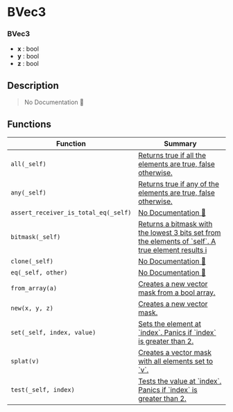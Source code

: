 # BVec3

### BVec3

- **x** : bool
- **y** : bool
- **z** : bool

## Description

> No Documentation 🚧

## Functions

| Function | Summary |
| --- | --- |
| `all(_self)` | [ Returns true if all the elements are true, false otherwise\.](./bvec3/all.md) |
| `any(_self)` | [ Returns true if any of the elements are true, false otherwise\.](./bvec3/any.md) |
| `assert_receiver_is_total_eq(_self)` | [No Documentation 🚧](./bvec3/assert_receiver_is_total_eq.md) |
| `bitmask(_self)` | [ Returns a bitmask with the lowest 3 bits set from the elements of \`self\`\.  A true element results i](./bvec3/bitmask.md) |
| `clone(_self)` | [No Documentation 🚧](./bvec3/clone.md) |
| `eq(_self, other)` | [No Documentation 🚧](./bvec3/eq.md) |
| `from_array(a)` | [ Creates a new vector mask from a bool array\.](./bvec3/from_array.md) |
| `new(x, y, z)` | [ Creates a new vector mask\.](./bvec3/new.md) |
| `set(_self, index, value)` | [ Sets the element at \`index\`\.  Panics if \`index\` is greater than 2\.](./bvec3/set.md) |
| `splat(v)` | [ Creates a vector mask with all elements set to \`v\`\.](./bvec3/splat.md) |
| `test(_self, index)` | [ Tests the value at \`index\`\.  Panics if \`index\` is greater than 2\.](./bvec3/test.md) |